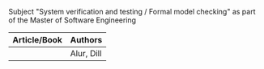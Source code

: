 Subject "System verification and testing / Formal model checking" as part of the Master of Software Engineering

|Article/Book| Authors |
|--|--|
|  | Alur, Dill |



<!--stackedit_data:
eyJoaXN0b3J5IjpbMTEwMzYwMjkwOSwtMjc0NzM2MjY4XX0=
-->